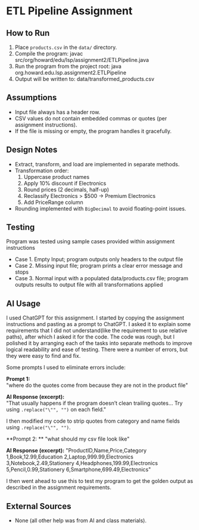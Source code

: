 # ETL Pipeline Assignment

## How to Run
1. Place `products.csv` in the `data/` directory.
2. Compile the program:
   javac src/org/howard/edu/lsp/assignment2/ETLPipeline.java
3. Run the program from the project root:
   java org.howard.edu.lsp.assignment2.ETLPipeline
4. Output will be written to:
   data/transformed_products.csv

## Assumptions
- Input file always has a header row.
- CSV values do not contain embedded commas or quotes (per assignment instructions).
- If the file is missing or empty, the program handles it gracefully.

## Design Notes
- Extract, transform, and load are implemented in separate methods.
- Transformation order:
  1. Uppercase product names
  2. Apply 10% discount if Electronics
  3. Round prices (2 decimals, half-up)
  4. Reclassify Electronics > $500 → Premium Electronics
  5. Add PriceRange column
- Rounding implemented with `BigDecimal` to avoid floating-point issues.

## Testing
Program was tested using sample cases provided within assignment instructions
- Case 1. Empty Input; program outputs only headers to the output file
- Case 2. Missing input file; program prints a clear error message and stops
- Case 3. Normal input with a populated data/products.csv file; program outputs results to output file with all transformations applied

## AI Usage
I used ChatGPT for this assignment. I started by copying the assignment instructions and pasting as a prompt to ChatGPT. I asked it to explain some requirements that I did not understand(like the requirement to use relative paths), after which I asked it for the code.
The code was rough, but I polished it by arranging each of the tasks into separate methods to improve logical readability and ease of testing. There were a number of errors, but they were easy to find and fix.

Some prompts I used to eliminate errors include:

**Prompt 1:**  
"where do the quotes come from because they are not in the product file"

**AI Response (excerpt):**  
"That usually happens if the program doesn’t clean trailing quotes... Try using `.replace("\"", "")` on each field."

I then modified my code to strip quotes from category and name fields using `.replace("\"", "")`.  

**Prompt 2: **
"what should my csv file look like"

**AI Response (excerpt):**
"ProductID,Name,Price,Category
1,Book,12.99,Education
2,Laptop,999.99,Electronics
3,Notebook,2.49,Stationery
4,Headphones,199.99,Electronics
5,Pencil,0.99,Stationery
6,Smartphone,699.49,Electronics"

I then went ahead to use this to test my program to get the golden output as described in the assignment requirements.

## External Sources
- None (all other help was from AI and class materials).
